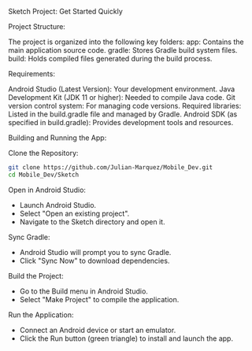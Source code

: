 Sketch Project: Get Started Quickly

Project Structure:

The project is organized into the following key folders:
  app: Contains the main application source code.
  gradle: Stores Gradle build system files.
  build: Holds compiled files generated during the build process.

Requirements:

 Android Studio (Latest Version): Your development environment.
 Java Development Kit (JDK 11 or higher): Needed to compile Java code.
 Git version control system: For managing code versions.
 Required libraries: Listed in the build.gradle file and managed by Gradle.
 Android SDK (as specified in build.gradle): Provides development tools and resources.

Building and Running the App:

Clone the Repository:
```bash
git clone https://github.com/Julian-Marquez/Mobile_Dev.git
cd Mobile_Dev/Sketch
```

Open in Android Studio:
- Launch Android Studio.
- Select "Open an existing project".
- Navigate to the Sketch directory and open it.

Sync Gradle:
- Android Studio will prompt you to sync Gradle.
- Click "Sync Now" to download dependencies.

Build the Project:
- Go to the Build menu in Android Studio.
- Select "Make Project" to compile the application.

Run the Application:
- Connect an Android device or start an emulator.
- Click the Run button (green triangle) to install and launch the app.
